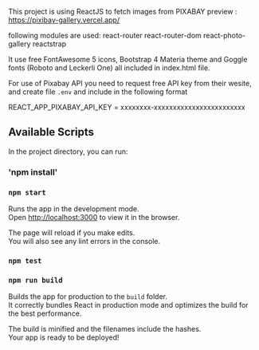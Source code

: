 This project is using ReactJS to fetch images from PIXABAY
preview : https://pixibay-gallery.vercel.app/

 following modules are used:
react-router
react-router-dom
react-photo-gallery
reactstrap


It use free FontAwesome 5 icons, Bootstrap 4 Materia theme and Goggle fonts (Roboto and Leckerli One) all included in index.html file.

For use of Pixabay API you need to request free API key from their wesite, and create file `.env` and include in the following format

REACT_APP_PIXABAY_API_KEY   =   xxxxxxxx-xxxxxxxxxxxxxxxxxxxxxxxx







## Available Scripts

In the project directory, you can run:
### 'npm install'

### `npm start`

Runs the app in the development mode.<br>
Open [http://localhost:3000](http://localhost:3000) to view it in the browser.

The page will reload if you make edits.<br>
You will also see any lint errors in the console.

### `npm test`



### `npm run build`

Builds the app for production to the `build` folder.<br>
It correctly bundles React in production mode and optimizes the build for the best performance.

The build is minified and the filenames include the hashes.<br>
Your app is ready to be deployed!


